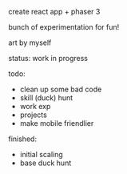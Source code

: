 create react app + phaser 3

bunch of experimentation for fun!

art by myself

status: work in progress

todo:

- clean up some bad code
- skill (duck) hunt
- work exp
- projects
- make mobile friendlier

finished:

- initial scaling
- base duck hunt
